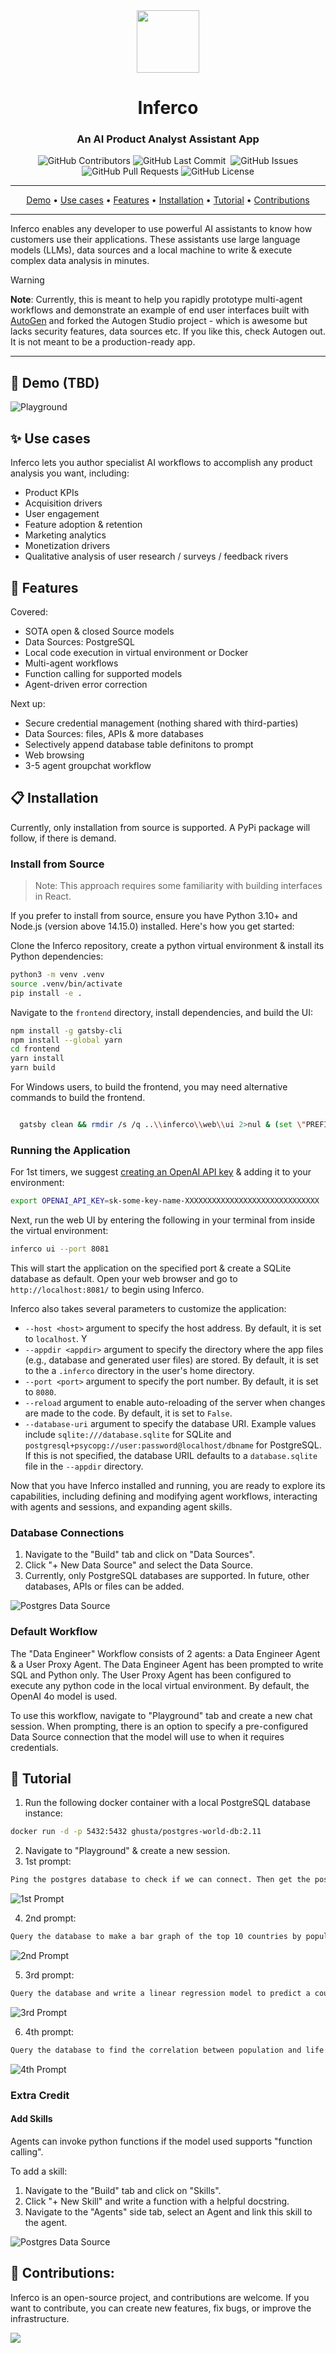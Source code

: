 <div align="center">

<img width="100px" src="docs/icon-inferco.png" />

# Inferco

### An AI Product Analyst Assistant App

<p>
<img alt="GitHub Contributors" src="https://img.shields.io/github/contributors/NickLeoMartin/inferco" />
<img alt="GitHub Last Commit" src="https://img.shields.io/github/last-commit/NickLeoMartin/inferco" />
<img alt="" src="https://img.shields.io/github/repo-size/NickLeoMartin/inferco" />
<img alt="GitHub Issues" src="https://img.shields.io/github/issues/NickLeoMartin/inferco" />
<img alt="GitHub Pull Requests" src="https://img.shields.io/github/issues-pr/NickLeoMartin/inferco" />
<img alt="GitHub License" src="https://img.shields.io/badge/License-MIT-yellow.svg" />
</p>

</div>

-----

<p align="center">
  <a href="#-demo">Demo</a> •
  <a href="#-use-cases">Use cases</a> •
  <a href="#-features">Features</a> •
  <a href="#-installation" target="_blank">Installation</a> •
  <a href="#-tutorial" target="_blank">Tutorial</a> •
  <a href="#-contributions" target="_blank">Contributions</a>
</p>

-----

Inferco enables any developer to use powerful AI assistants to know how customers use their applications. These assistants use large language models (LLMs), data sources and a local machine to write & execute complex data analysis in minutes.

> [!WARNING]
> **Note**: Currently, this is meant to help you rapidly prototype multi-agent workflows and demonstrate an example of end user interfaces built with [AutoGen](https://microsoft.github.io/autogen) and forked the Autogen Studio project - which is awesome but lacks security features, data sources etc. If you like this, check Autogen out. It is not meant to be a production-ready app.

-----

## 🎥 Demo (TBD)

![Playground](./docs/demo-playground.png)

## ✨ Use cases

Inferco lets you author specialist AI workflows to accomplish any product analysis you want, including:

- Product KPIs
- Acquisition drivers
- User engagement
- Feature adoption & retention
- Marketing analytics
- Monetization drivers
- Qualitative analysis of user research / surveys / feedback rivers

## 👀 Features

Covered:
- SOTA open & closed Source models
- Data Sources: PostgreSQL
- Local code execution in virtual environment or Docker
- Multi-agent workflows
- Function calling for supported models
- Agent-driven error correction

Next up:
- Secure credential management (nothing shared with third-parties)
- Data Sources: files, APIs & more databases
- Selectively append database table definitons to prompt
- Web browsing
- 3-5 agent groupchat workflow

## 📋 Installation

Currently, only installation from source is supported. A PyPi package will follow, if there is demand.

### Install from Source

> Note: This approach requires some familiarity with building interfaces in React.

If you prefer to install from source, ensure you have Python 3.10+ and Node.js (version above 14.15.0) installed. Here's how you get started:

Clone the Inferco repository, create a python virtual environment & install its Python dependencies:
```bash
python3 -m venv .venv
source .venv/bin/activate
pip install -e .
```

Navigate to the `frontend` directory, install dependencies, and build the UI:

```bash
npm install -g gatsby-cli
npm install --global yarn
cd frontend
yarn install
yarn build
```

For Windows users, to build the frontend, you may need alternative commands to build the frontend.

```bash

  gatsby clean && rmdir /s /q ..\\inferco\\web\\ui 2>nul & (set \"PREFIX_PATH_VALUE=\" || ver>nul) && gatsby build --prefix-paths && xcopy /E /I /Y public ..\\inferco\\web\\ui

```

### Running the Application

For 1st timers, we suggest [creating an OpenAI API key](https://platform.openai.com/api-keys) & adding it to your environment:

```bash
export OPENAI_API_KEY=sk-some-key-name-XXXXXXXXXXXXXXXXXXXXXXXXXXXXXX
```

Next, run the web UI by entering the following in your terminal from inside the virtual environment:

```bash
inferco ui --port 8081
```

This will start the application on the specified port & create a SQLite database as default. Open your web browser and go to `http://localhost:8081/` to begin using Inferco.

Inferco also takes several parameters to customize the application:

- `--host <host>` argument to specify the host address. By default, it is set to `localhost`. Y
- `--appdir <appdir>` argument to specify the directory where the app files (e.g., database and generated user files) are stored. By default, it is set to the a `.inferco` directory in the user's home directory.
- `--port <port>` argument to specify the port number. By default, it is set to `8080`.
- `--reload` argument to enable auto-reloading of the server when changes are made to the code. By default, it is set to `False`.
- `--database-uri` argument to specify the database URI. Example values include `sqlite:///database.sqlite` for SQLite and `postgresql+psycopg://user:password@localhost/dbname` for PostgreSQL. If this is not specified, the database URIL defaults to a `database.sqlite` file in the `--appdir` directory.

Now that you have Inferco installed and running, you are ready to explore its capabilities, including defining and modifying agent workflows, interacting with agents and sessions, and expanding agent skills.

### Database Connections

1. Navigate to the "Build" tab and click on "Data Sources". 
2. Click "+ New Data Source" and select the Data Source. 
3. Currently, only PostgreSQL databases are supported. In future, other databases, APIs or files can be added.

![Postgres Data Source](docs/postgres-data-source.png)

### Default Workflow

The "Data Engineer" Workflow consists of 2 agents: a Data Engineer Agent & a User Proxy Agent. The Data Engineer Agent has been prompted to write SQL and Python only. The User Proxy Agent has been configured to execute any python code in the local virtual environment. By default, the OpenAI 4o model is used.

To use this workflow, navigate to "Playground" tab and create a new chat session. When prompting, there is an option to specify a pre-configured Data Source connection that the model will use to when it requires credentials.

## 🧐 Tutorial

1. Run the following docker container with a local PostgreSQL database instance:
```bash
docker run -d -p 5432:5432 ghusta/postgres-world-db:2.11
```
2. Navigate to "Playground" & create a new session.
3. 1st prompt:
```txt
Ping the postgres database to check if we can connect. Then get the postgres database schema using the function call. Use the following credentials: username: world password: world123 host: 127.0.0.1 port: 5432 db-name: world-db
```

![1st Prompt](docs/tutorial/1st%20prompt.png)

4. 2nd prompt:
```txt
Query the database to make a bar graph of the top 10 countries by population in Africa. Save this bar graph
```

![2nd Prompt](docs/tutorial/2nd%20prompt.png)

5. 3rd prompt: 
```txt
Query the database and write a linear regression model to predict a countries population given gnp, surface_area, indep_year & life_expectancy. Report the model weights and interpret them.
```

![3rd Prompt](docs/tutorial/3rd%20prompt.png)

6. 4th prompt:
```txt
Query the database to find the correlation between population and life expectancy. Create a scatter plot of countries and save it.
```
![4th Prompt](docs/tutorial/4th%20prompt.png)

### Extra Credit

#### Add Skills

Agents can invoke python functions if the model used supports "function calling".

To add a skill:
1. Navigate to the "Build" tab and click on "Skills". 
2. Click "+ New Skill" and write a function with a helpful docstring. 
3. Navigate to the "Agents" side tab, select an Agent and link this skill to the agent.

![Postgres Data Source](docs/postgres-data-source.png)

## 🫶 Contributions:

Inferco is an open-source project, and contributions are welcome. If you want to contribute, you can create new features, fix bugs, or improve the infrastructure.

<a href="https://github.com/nickleomartin/inferco/graphs/contributors">
  <img src="https://contrib.rocks/image?repo=nickleomartin/inferco" />
</a>